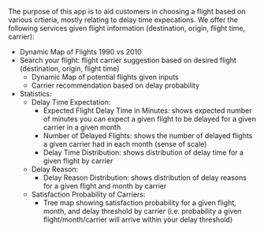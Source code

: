 The purpose of this app is to aid customers in choosing a flight based on various crtieria, mostly relating to delay time expecations. We offer the following services given flight information (destination, origin, flight time, carrier):
* Dynamic Map of Flights 1990 vs 2010
* Search your flight: flight carrier suggestion based on desired flight (destination, origin, flight time)
	* Dynamic Map of potential flights given inputs
	* Carrier recommendation based on delay probability
* Statistics:
	* Delay Time Expectation:
		* Expected Flight Delay Time in Minutes: shows expected number of minutes you can expect a given flight to be delayed for a given carrier in a given month
		* Number of Delayed Flights: shows the number of delayed flights a given carrier had in each month (sense of scale)
		* Delay Time Distribution: shows distribution of delay time for a given flight by carrier
	* Delay Reason:
		* Delay Reason Distribution: shows distribution of delay reasons for a given flight and month by carrier
	* Satisfaction Probability of Carriers:
		* Tree map showing satisfaction probability for a given flight, month, and delay threshold by carrier (i.e. probability a given flight/month/carrier will arrive within your delay threshold)
